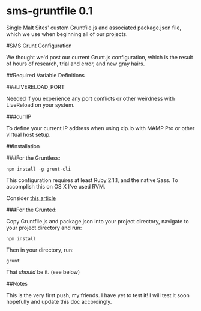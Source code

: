 sms-gruntfile 0.1
=============

Single Malt Sites' custom Gruntfile.js and associated package.json file, which we use when beginning all of our projects.

#SMS Grunt Configuration

We thought we'd post our current Grunt.js configuration, which is the result of hours of research, trial and error, and new gray hairs.

##Required Variable Definitions

###LIVERELOAD_PORT

Needed if you experience any port conflicts or other weirdness with LiveReload on your system.

###currIP

To define your current IP address when using xip.io with MAMP Pro or other virtual host setup.

##Installation

###For the Gruntless:

	npm install -g grunt-cli

This configuration requires at least Ruby 2.1.1, and the native Sass. To accomplish this on OS X I've used RVM.

Consider [this article](http://rvm.io/rvm/install)

###For the Grunted:

Copy Gruntfile.js and package.json into your project directory, navigate to your project directory and run:

	npm install

Then in your directory, run:

	grunt

That *should* be it. (see below)

##Notes

This is the very first push, my friends. I have yet to test it! I will test it soon hopefully and update this doc accordingly.
	
		


